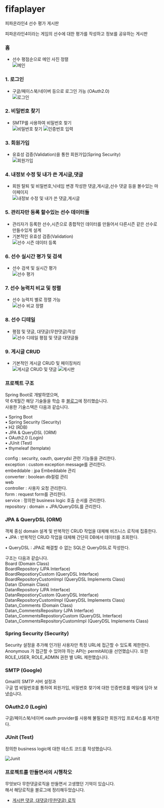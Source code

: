 # fifaplayer
피파온라인4 선수 평가 게시판

피파온라인4이라는 게임의 선수에 대한 평가를 작성하고 정보를 공유하는 게시판 

### 홈
- 선수 평점순으로 메인 사진 정렬    
![메인](https://user-images.githubusercontent.com/97586086/172292298-a194ff7f-0df3-48ee-8929-2bba46e52295.png)

### 1. 로그인
- 구글/페이스북/네이버 등으로 로그인 가능 (OAuth2.0)   
![로그인](https://user-images.githubusercontent.com/97586086/172169083-e828ed5a-5676-4a78-89f0-63a38cbc6a23.png)

### 2. 비밀번호 찾기
- SMTP를 사용하여 비밀번호 찾기     
![비밀번호 찾기](https://user-images.githubusercontent.com/97586086/172170456-459f485f-d1f3-4ef6-b6f2-97ca0fa8ff7b.png)
![인증번호 입력](https://user-images.githubusercontent.com/97586086/172170441-6eeda4a0-6bc1-4296-83b5-83b2789ff843.png)

### 3. 회원가입
- 유효성 검증(Validation)을 통한 회원가입(Spring Security)   
![회원가입](https://user-images.githubusercontent.com/97586086/172179684-7136e5aa-c181-4820-bf78-d9eeec49f1d1.png)

### 4. 내정보 수정 및 내가 쓴 게시글,댓글
- 회원 탈퇴 및 비밀번호,닉네임 변경 작성한 댓글,게시글,선수 댓글 등을 볼수있는 마이페이지    
![내정보 수정 및 내가 쓴 댓글,게시글](https://user-images.githubusercontent.com/97586086/172291851-b32ccfe4-3743-4e90-98a2-41e10c50e2fb.png)

### 5. 관리자만 등록 할수있는 선수 데이터들
- 관리자가 등록한 선수,시즌으로 종합적인 데이터를 만들어서 다른시즌 같은 선수로 만들수있게 설계       
- 기본적인 유효성 검증(Validation)     
![선수 시즌 데이터 등록](https://user-images.githubusercontent.com/97586086/172293757-ec4e7ef5-6a12-437e-b3c2-2e5714ba0ede.png)

### 6. 선수 실시간 평가 및 검색
- 선수 검색 및 실시간 평가     
![선수 평가](https://user-images.githubusercontent.com/97586086/172293525-f838e6d0-7a5d-4b64-a24b-68dda29ebdb0.png)

### 7. 선수 능력치 비교 및 정렬
- 선수 능력치 별로 정렬 가능    
![선수 비교 정렬](https://user-images.githubusercontent.com/97586086/172294144-ee06d224-862a-41f7-a2d7-b244ab890efa.png)

### 8. 선수 디테일 
- 평점 및 댓글, 대댓글(무한댓글)작성    
![선수 디테일 평점 및 댓글 대댓글들](https://user-images.githubusercontent.com/97586086/172295134-201a204a-8e35-45c7-b5ae-28b19fe305ad.png)

### 9. 게시글 CRUD 
- 기본적인 게시글 CRUD 및 페이징처리     
![게시글 CRUD 및 댓글](https://user-images.githubusercontent.com/97586086/172296477-46543d0c-7351-4477-ba8f-442e52f533b2.png)
![게시판](https://user-images.githubusercontent.com/97586086/172305143-6588dfa8-ef24-4678-b682-6f3e04b7a95a.png)


### 프로젝트 구조

Spring Boot로 개발하였으며,     
약 6개월간 해당 기술들을 학습 후 [블로그](https://velog.io/@yoho98)에 정리했습니다.          
사용한 기술스택은 다음과 같습니다.      

• Spring Boot   
• Spring Security (Security)   
• H2 (RDB)  
• JPA & QueryDSL (ORM)   
• OAuth2.0 (Login)   
• JUnit (Test)    
• thymeleaf (template)    

config : security, oauth, querydsl 관련 기능들을 관리한다.    
exception : custom exception message를 관리한다.  
embeddable : jpa Embeddable 관리    
converter : boolean db컬럼 관리    
web    
controller : 사용자 요청 관리한다.    
form : request form를 관리한다.    
service : 정의한 business logic 호출 순서를 관리한다.    
repository : domain + JPA/QueryDSL를 관리한다.    


### JPA & QueryDSL (ORM)
객체 중심 domain 설계 및 반복적인 CRUD 작업을 대체해 비즈니스 로직에 집중한다. • JPA : 반복적인 CRUD 작업을 대체해 간단히 DB에서 데이터를 조회한다.

• QueryDSL : JPA로 해결할 수 없는 SQL은 QueryDSL로 작성한다.

구조는 다음과 같습니다.    
Board (Domain Class)      
BoardRepository (JPA Interface)      
BoardRepostioryCustom (QueryDSL Interface)    
BoardRepositoryCustomImpl (QueryDSL Implements Class)    
Datan (Domain Class)    
DatanRepository (JPA Interface)   
DatanRepostioryCustom (QueryDSL Interface)    
DatanRepositoryCustomImpl (QueryDSL Implements Class)   
Datan_Comments (Domain Class)    
Datan_CommentsRepository (JPA Interface)   
Datan_CommentsRepostioryCustom (QueryDSL Interface)   
Datan_CommentsRepositoryCustomImpl (QueryDSL Implements Class)    

### Spring Security (Security)

Security 설정을 추가해 인가된 사용자만 특정 URL에 접근할 수 있도록 제한한다. 
Anonymous 가 접근할 수 있어야 하는 API는 permitAll()을 선언했습니다.
또한 ROLE_USER, ROLE_ADMIN 권한 별 URL 제한했습니다.

### SMTP (Google)
Gmail의 SMTP 서버 설정과   
구글 앱 비밀번호를 통하여 회원가입, 비밀번호 찾기에 대한 인증번호를 메일에 담아 보냈습니다.

### OAuth2.0 (Login)

구글/페이스북/네이버 oauth provider를 사용해 불필요한 회원가입 프로세스를 제거한다. 

### JUnit (Test)

정의한 business logic에 대한 테스트 코드를 작성했습니다. 

![Junit](https://user-images.githubusercontent.com/97586086/172299660-948e1129-55c8-45f3-b195-f72115f0b2a9.png)

### 프로젝트를 만들면서의 시행착오
무엇보다 무한댓글로직을 만들면서 고생했던 기억이 있습니다.    
해서 해당로직을 블로그에 정리해두었습니다.     
- [게시판 댓글, 대댓글(무한댓글) 로직](https://velog.io/@yoho98/%EA%B2%8C%EC%8B%9C%EA%B8%80-%EB%8C%93%EA%B8%80-%EB%8C%80%EB%8C%93%EA%B8%80%EB%AC%B4%ED%95%9C%EB%8C%93%EA%B8%80-%EB%A1%9C%EC%A7%81)

